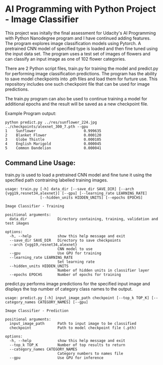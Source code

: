 # AI Programming with Python Project - Image Classifier

This project was initally the final assessment for Udacity's AI Programming with Python Nanodegree program and I have continued adding features. The program explores image classification models using Pytorch. A pretrained CNN model of specified type is loaded and then fine tuned using the input data set. The program uses a test set of images of flowers and can classify an input image as one of 102 flower categories.

There are 2 Python script files, train.py for training the model and predict.py for performing image classification predictions. The program has the ability to save model checkpoints into .pth files and load them for furture use. This repository includes one such checkpoint file that can be used for image predictions.

The train.py program can also be used to continue training a model for additional epochs and the result will be saved as a new checkpoint file.

Example Program output:

```
python predict.py ../res/sunflower_224.jpg ../checkpoints/alexnet_300_7.pth --gpu
1    Sunflower                      0.999635
2    Blanket Flower                 0.000120
3    Globe Thistle                  0.000105
4    English Marigold               0.000045
5    Common Dandelion               0.000041
```

## Command Line Usage:

train.py is used to load a pretrained CNN model and fine tune it using the specified path contraining labelled training images.

```
usage: train.py [-h] data_dir [--save_dir SAVE_DIR] [--arch {vgg19,resnet34,alexnet}] [--gpu] [--learning_rate LEARNING_RATE]
                [--hidden_units HIDDEN_UNITS] [--epochs EPOCHS]

Image Classifier - Training

positional arguments:
  data_dir              Directory containing, training, validation and test images

options:
  -h, --help            show this help message and exit
  --save_dir SAVE_DIR   Directory to save checkpoints
  --arch {vgg19,resnet34,alexnet}
                        CNN model to use
  --gpu                 Use GPU for training
  --learning_rate LEARNING_RATE
                        Set learning rate
  --hidden_units HIDDEN_UNITS
                        Number of hidden units in classifier layer
  --epochs EPOCHS       Number of epochs for training
```

predict.py performs image predictions for the specified input image and displays the top number of category class names to the output.

```
usage: predict.py [-h] input_image_path checkpoint [--top_k TOP_K] [--category_names CATEGORY_NAMES] [--gpu]

Image Classifier - Prediction

positional arguments:
  input_image_path      Path to input image to be classified
  checkpoint            Path to model checkpoint file (.pth)

options:
  -h, --help            show this help message and exit
  --top_k TOP_K         Number of top results to return
  --category_names CATEGORY_NAMES
                        Category numbers to names file
  --gpu                 Use GPU for inference
```
